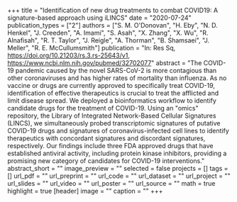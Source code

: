 +++
title = "Identification of new drug treatments to combat COVID19: A signature-based approach using iLINCS"
date = "2020-07-24"
publication_types = ["2"]
authors = ["S. M. O'Donovan", "H. Eby", "N. D. Henkel", "J. Creeden", "A. Imami", "S. Asah", "X. Zhang", "X. Wu", "R. Alnafisah", "R. T. Taylor", "J. Reigle", "A. Thorman", "B. Shamsaei", "J. Meller", "R. E. McCullumsmith"]
publication = "In: Res Sq, https://doi.org/10.21203/rs.3.rs-25643/v1, https://www.ncbi.nlm.nih.gov/pubmed/32702077"
abstract = "The COVID-19 pandemic caused by the novel SARS-CoV-2 is more contagious than other coronaviruses and has higher rates of mortality than influenza. As no vaccine or drugs are currently approved to specifically treat COVID-19, identification of effective therapeutics is crucial to treat the afflicted and limit disease spread. We deployed a bioinformatics workflow to identify candidate drugs for the treatment of COVID-19. Using an \"omics\" repository, the Library of Integrated Network-Based Cellular Signatures (LINCS), we simultaneously probed transcriptomic signatures of putative COVID-19 drugs and signatures of coronavirus-infected cell lines to identify therapeutics with concordant signatures and discordant signatures, respectively. Our findings include three FDA approved drugs that have established antiviral activity, including protein kinase inhibitors, providing a promising new category of candidates for COVID-19 interventions."
abstract_short = ""
image_preview = ""
selected = false
projects = []
tags = []
url_pdf = ""
url_preprint = ""
url_code = ""
url_dataset = ""
url_project = ""
url_slides = ""
url_video = ""
url_poster = ""
url_source = ""
math = true
highlight = true
[header]
image = ""
caption = ""
+++
